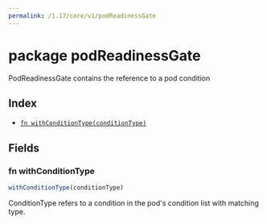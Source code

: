 ```yaml
---
permalink: /1.17/core/v1/podReadinessGate
---
```


# package podReadinessGate

PodReadinessGate contains the reference to a pod condition

## Index

* [`fn withConditionType(conditionType)`](#fn-withconditiontype)

## Fields

### fn withConditionType

```ts
withConditionType(conditionType)
```

ConditionType refers to a condition in the pod's condition list with matching type.